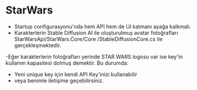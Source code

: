 # StarWars
- Startup configurasyonu'nda hem API hem de UI katmanı ayağa kalkmalı.
- Karakterlerin Stable Diffusion AI ile oluşturulmuş avatar fotoğrafları StarWarsApi/StarWars.Core/Core
/StableDiffusionCore.cs ile gerçekleşmektedir.

-Eğer karakterlerin fotoğrafları yerinde STAR WARS logosu var ise key'in kullanım kapasitesi dolmuş demektir.
Bu durumda:
- Yeni unique key için kendi API Key'inizi kullanabilir
- veya benimle iletişime geçebilirsiniz.
